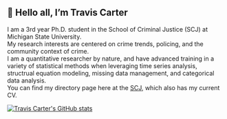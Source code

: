 ## 👋 Hello all, I’m Travis Carter

I am a 3rd year Ph.D. student in the School of Criminal Justice (SCJ) at Michigan State University.  
My research interests are centered on crime trends, policing, and the community context of crime.  
I am a quantitative researcher by nature, and have advanced training in a variety of statistical methods when leveraging time series analysis, structrual equation modeling, missing data management, and categorical data analysis.  
You can find my directory page here at the [SCJ](https://cj.msu.edu/directory/carter-travis.html), which also has my current CV.



[![Travis Carter's GitHub stats](https://github-readme-stats.vercel.app/api?username=carte475)](https://github.com/anuraghazra/github-readme-stats)
<!---
carte475/carte475 is a ✨ special ✨ repository because its `README.md` (this file) appears on your GitHub profile.
You can click the Preview link to take a look at your changes.
--->
